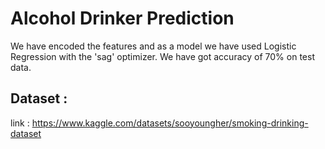# Alcohol Drinker Prediction
We have encoded the features and as a model we have used Logistic Regression with the 'sag' optimizer. We have got accuracy of 70% on test data.

## Dataset : 
link : https://www.kaggle.com/datasets/sooyoungher/smoking-drinking-dataset

